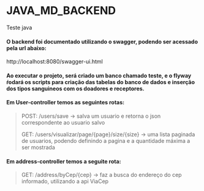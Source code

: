 # JAVA_MD_BACKEND
Teste java

#### O backend foi documentado utilizando o swagger, podendo ser acessado pela url abaixo:
http://localhost:8080/swagger-ui.html

#### Ao executar o projeto, será criado um banco chamado teste, e o flyway ŕodará os scripts para criação das tabelas do banco de dados e inserção dos tipos sanguineos com os doadores e receptores.

#### Em User-controller temos as seguintes rotas:

>POST: /users/save -> salva um usuario e retorna o json correspondente ao usuario salvo
>
>GET: /users/visualizar/page/{page}/size/{size} -> uma lista paginada de usuarios, podendo definindo a pagina e a quantidade máxima a ser mostrada


#### Em address-controller temos a seguite rota:

>GET: /address/byCep/{cep} -> faz a busca do endereço do cep informado, utilizando a api ViaCep

